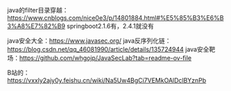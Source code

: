 java的filter目录穿越：<https://www.cnblogs.com/nice0e3/p/14801884.html#%E5%85%B3%E6%B3%A8%E7%82%B9>
springboot2.1.6有，2.4.1就没有

java安全大全：<https://www.javasec.org/>
java反序列化链：<https://blog.csdn.net/qq_46081990/article/details/135724944>
java安全靶场：<https://github.com/whgojp/JavaSecLab?tab=readme-ov-file>

B站的：<https://vxxly2ajy0y.feishu.cn/wiki/Na5Uw4BgCi7VEMkOAlDclBYznPb>
